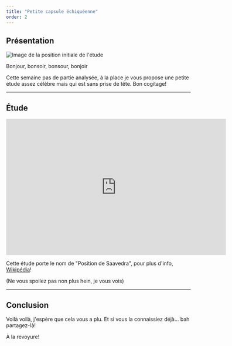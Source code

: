 ```yaml
---
title: "Petite capsule échiquéenne"
order: 2
---
```


## Présentation

![Image de la position initiale de l'étude](https://lichess1.org/export/fen.gif?fen=8%2F8%2F1KP5%2F3r4%2F8%2F8%2F8%2Fk7+w+-+-+0+1&color=white&variant=standard&theme=brown&piece=cburnett)

Bonjour, bonsoir, bonsour, bonjoir

Cette semaine pas de partie analysée, à la place je vous propose une petite étude assez célèbre mais qui est sans prise de tête. Bon cogitage!


----


## Étude

<iframe width="600" height="371" src="https://lichess.org/study/embed/1SqN72Mt/d3NmUJlb" frameborder=0></iframe>

Cette étude porte le nom de "Position de Saavedra", pour plus d'info, [Wikipédia](https://fr.wikipedia.org/wiki/Position_de_Saavedra)! 

(Ne vous spoilez pas non plus hein, je vous vois)

----


## Conclusion

Voilà voilà, j'espère que cela vous a plu. Et si vous la connaissiez déjà... bah partagez-là!

À la revoyure!